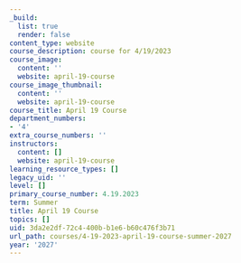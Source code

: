 ```yaml
---
_build:
  list: true
  render: false
content_type: website
course_description: course for 4/19/2023
course_image:
  content: ''
  website: april-19-course
course_image_thumbnail:
  content: ''
  website: april-19-course
course_title: April 19 Course
department_numbers:
- '4'
extra_course_numbers: ''
instructors:
  content: []
  website: april-19-course
learning_resource_types: []
legacy_uid: ''
level: []
primary_course_number: 4.19.2023
term: Summer
title: April 19 Course
topics: []
uid: 3da2e2df-72c4-400b-b1e6-b60c476f3b71
url_path: courses/4-19-2023-april-19-course-summer-2027
year: '2027'
---
```

